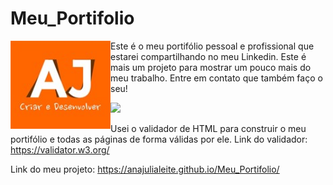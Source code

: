 # Meu_Portifolio

<img src="imagens/Logo.jpg" alt="Logo" align="left" width="160">

Este é o meu portifólio pessoal e profissional que estarei compartilhando no meu Linkedin. Este é mais um projeto para mostrar um pouco mais do meu trabalho. Entre em contato que também faço o seu! 
 
<a href="https://wa.me/+55061996773513" target="_blank"><img src="https://img.shields.io/badge/WhatsApp-25D366?style=for-the-badge&logo=whatsapp&logoColor=white" target="_blank"></a>
 
Usei o validador de HTML para construir o meu portifólio e todas as páginas de forma válidas por ele.
Link do validador: https://validator.w3.org/

 Link do meu projeto:  https://anajulialeite.github.io/Meu_Portifolio/
